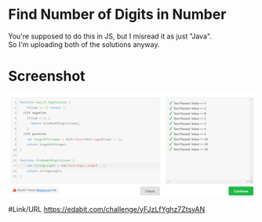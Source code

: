 # Find Number of Digits in Number
You're supposed to do this in JS, but I misread it as just "Java".
<br> So I'm uploading both of the solutions anyway.

# Screenshot
![alt text](https://github.com/LucasSM3006/vcamp-edabit-java-find-number-of-digits-in-number/blob/main/FindNumberOfDigits.PNG?raw=true)

#Link/URL
https://edabit.com/challenge/yFJzLfYghz7ZtsyAN
